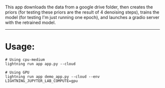 This app downloads the data from a google drive folder, then creates the priors (for testing these priors are the result of 4 denoising steps), trains the model (for testing I'm just running one epoch), and launches a gradio server with the retrained model.

__________
# Usage:
```
# Using cpu-medium
lightning run app app.py --cloud

# Using GPU
lightning run app demo_app.py --cloud --env LIGHTNING_JUPYTER_LAB_COMPUTE=gpu
```
